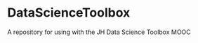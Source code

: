 DataScienceToolbox
==================

A repository for using with the JH Data Science Toolbox MOOC
